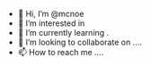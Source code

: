 - 👋 Hi, I’m @mcnoe 
- 👀 I’m interested in 
- 🌱 I’m currently learning .
- 💞️ I’m looking to collaborate on ....
- 📫 How to reach me ....

<!---
mcnoe/mcnoe is a ✨ special ✨ repository because its `README.md` (this file) appears on your GitHub profile.
You can click the Preview link to take a look at your changes.
--->
